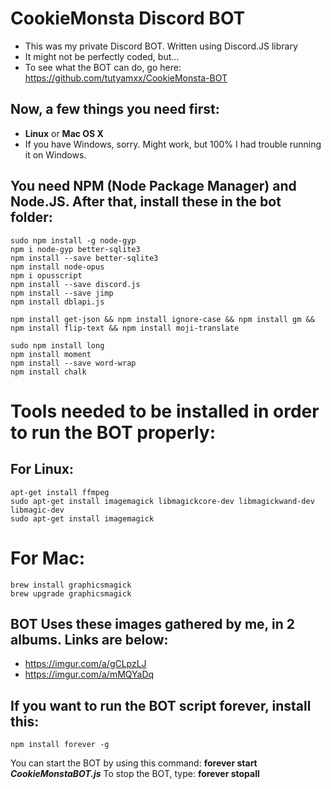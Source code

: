 # CookieMonsta Discord BOT

* This was my private Discord BOT. Written using Discord.JS library
* It might not be perfectly coded, but...
* To see what the BOT can do, go here: https://github.com/tutyamxx/CookieMonsta-BOT




## Now, a few things you need first:

* **Linux** or **Mac OS X**
* If you have Windows, sorry. Might work, but 100% I had trouble running it on Windows.


## You need NPM (Node Package Manager) and Node.JS. After that, install these in the bot folder:

```
sudo npm install -g node-gyp
npm i node-gyp better-sqlite3
npm install --save better-sqlite3
npm install node-opus
npm i opusscript
npm install --save discord.js
npm install --save jimp
npm install dblapi.js

npm install get-json && npm install ignore-case && npm install gm && npm install flip-text && npm install moji-translate

sudo npm install long
npm install moment
npm install --save word-wrap
npm install chalk
```

# Tools needed to be installed in order to run the BOT properly:

## For Linux:

```
apt-get install ffmpeg
sudo apt-get install imagemagick libmagickcore-dev libmagickwand-dev libmagic-dev
sudo apt-get install imagemagick
```

# For Mac:
```
brew install graphicsmagick
brew upgrade graphicsmagick
```

## BOT Uses these images gathered by me, in 2 albums. Links are below:

* https://imgur.com/a/gCLpzLJ
* https://imgur.com/a/mMQYaDq 

## If you want to run the BOT script forever, install this:

```npm install forever -g```

You can start the BOT by using this command: **forever start** ***CookieMonstaBOT.js***
To stop the BOT, type: **forever stopall**
